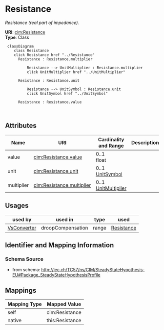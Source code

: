 # Resistance


_Resistance (real part of impedance)._





**URI**: [cim:Resistance](http://iec.ch/TC57/CIM100#Resistance)<br />
**Type**: Class




```mermaid
 classDiagram
    class Resistance
    click Resistance href "../Resistance"
      Resistance : Resistance.multiplier
        
          Resistance --> UnitMultiplier : Resistance.multiplier
          click UnitMultiplier href "../UnitMultiplier"
        
      Resistance : Resistance.unit
        
          Resistance --> UnitSymbol : Resistance.unit
          click UnitSymbol href "../UnitSymbol"
        
      Resistance : Resistance.value
        
      
```




<!-- no inheritance hierarchy -->


## Attributes


| Name | URI | Cardinality and Range | Description | Inheritance |
| ---  | --- | --- | --- | --- |
| value | [cim:Resistance.value](http://iec.ch/TC57/CIM100#Resistance.value) | 0..1 <br />  float  |  | direct |
| unit | [cim:Resistance.unit](http://iec.ch/TC57/CIM100#Resistance.unit) | 0..1 <br />  [UnitSymbol](UnitSymbol.md)  |  | direct |
| multiplier | [cim:Resistance.multiplier](http://iec.ch/TC57/CIM100#Resistance.multiplier) | 0..1 <br />  [UnitMultiplier](UnitMultiplier.md)  |  | direct |





## Usages

| used by | used in | type | used |
| ---  | --- | --- | --- |
| [VsConverter](VsConverter.md) | droopCompensation | range | [Resistance](Resistance.md) |






## Identifier and Mapping Information







### Schema Source


* from schema: http://iec.ch/TC57/ns/CIM/SteadyStateHypothesis-EU#Package_SteadyStateHypothesisProfile





## Mappings

| Mapping Type | Mapped Value |
| ---  | ---  |
| self | cim:Resistance |
| native | this:Resistance |




